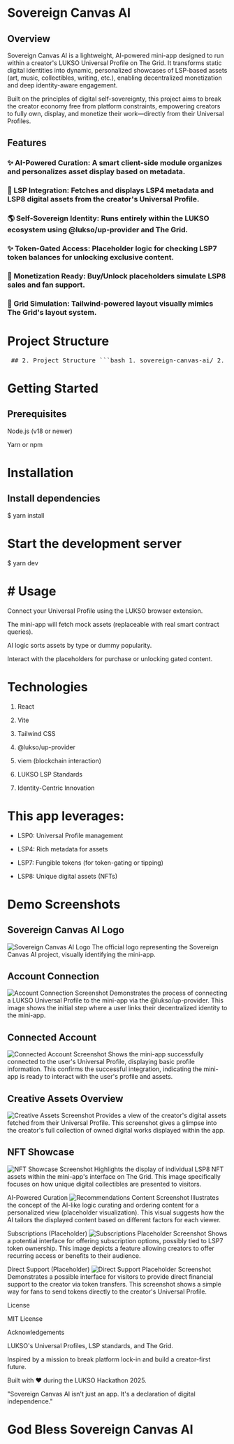 # Sovereign Canvas AI

## Overview

Sovereign Canvas AI is a lightweight, AI-powered mini-app designed to run within a creator's LUKSO Universal Profile on The Grid. It transforms static digital identities into dynamic, personalized showcases of LSP-based assets (art, music, collectibles, writing, etc.), enabling decentralized monetization and deep identity-aware engagement.

Built on the principles of digital self-sovereignty, this project aims to break the creator economy free from platform constraints, empowering creators to fully own, display, and monetize their work—directly from their Universal Profiles.

## Features

### ✨ AI-Powered Curation: A smart client-side module organizes and personalizes asset display based on metadata.

### 💼 LSP Integration: Fetches and displays LSP4 metadata and LSP8 digital assets from the creator's Universal Profile.

### 🌎 Self-Sovereign Identity: Runs entirely within the LUKSO ecosystem using @lukso/up-provider and The Grid.

### ✨ Token-Gated Access: Placeholder logic for checking LSP7 token balances for unlocking exclusive content.

### 💸 Monetization Ready: Buy/Unlock placeholders simulate LSP8 sales and fan support.

### 📆 Grid Simulation: Tailwind-powered layout visually mimics The Grid's layout system.

# Project Structure

<pre> ## 2. Project Structure ```bash 1. sovereign-canvas-ai/ 2. ├── public/ 3. │ └── index.html # Entry HTML 4. ├── src/ 5. │ ├── components/ 6. │ │ └── AssetCard.jsx # Component to display each asset 7. │ ├── data/ 8. │ │ └── mockAssets.js # Mock asset data (LSP-like) 9. │ ├── App.jsx # Main app logic 10. │ └── main.jsx # Entry point 11. ├── tailwind.config.js # Tailwind CSS configuration 12. ├── vite.config.js # Vite bundler config 13. ├── package.json # Project metadata & dependencies 14. ├── README.md # Project overview and instructions 15. └── ARCHITECTURE.md # System design & component breakdown ``` </pre>

# Getting Started

## Prerequisites

Node.js (v18 or newer)

Yarn or npm

# Installation
## Install dependencies
$ yarn install

# Start the development server
$ yarn dev

# # Usage

Connect your Universal Profile using the LUKSO browser extension.

The mini-app will fetch mock assets (replaceable with real smart contract queries).

AI logic sorts assets by type or dummy popularity.

Interact with the placeholders for purchase or unlocking gated content.

# Technologies

1. React

2. Vite

3. Tailwind CSS

4. @lukso/up-provider

5. viem (blockchain interaction)

6. LUKSO LSP Standards

7. Identity-Centric Innovation

# This app leverages:

* LSP0: Universal Profile management

* LSP4: Rich metadata for assets

* LSP7: Fungible tokens (for token-gating or tipping)

* LSP8: Unique digital assets (NFTs)

# Demo Screenshots
## Sovereign Canvas AI Logo
![Sovereign Canvas AI Logo](sovereign-canvas-ai/src/Components/Screenshots/Logo.png)
The official logo representing the Sovereign Canvas AI project, visually identifying the mini-app.

## Account Connection
![Account Connection Screenshot](sovereign-canvas-ai/src/Components/Screenshots/Accountconnect.png) 
Demonstrates the process of connecting a LUKSO Universal Profile to the mini-app via the @lukso/up-provider.
This image shows the initial step where a user links their decentralized identity to the mini-app.

## Connected Account
![Connected Account Screenshot](sovereign-canvas-ai/src/Components/Screenshots/Connectedaccount.png) 
Shows the mini-app successfully connected to the user's Universal Profile, displaying basic profile information.
This confirms the successful integration, indicating the mini-app is ready to interact with the user's profile and assets.

## Creative Assets Overview
![Creative Assets Screenshot](sovereign-canvas-ai/src/Components/Screenshots/Creativeassets.png) Provides a view of the creator's digital assets fetched from their Universal Profile.
This screenshot gives a glimpse into the creator's full collection of owned digital works displayed within the app.

## NFT Showcase 
![NFT Showcase Screenshot](sovereign-canvas-ai/src/Components/Screenshots/Nfts.png) 
Highlights the display of individual LSP8 NFT assets within the mini-app's interface on The Grid.
This image specifically focuses on how unique digital collectibles are presented to visitors.

AI-Powered Curation
![Recommendations Content Screenshot](sovereign-canvas-ai/src/Components/Screenshots/Recomendationscontent.png)
Illustrates the concept of the AI-like logic curating and ordering content for a personalized view (placeholder visualization).
This visual suggests how the AI tailors the displayed content based on different factors for each viewer.

Subscriptions (Placeholder)
![Subscriptions Placeholder Screenshot](sovereign-canvas-ai/src/Components/Screenshots/Subscriptions.png)
Shows a potential interface for offering subscription options, possibly tied to LSP7 token ownership.
This image depicts a feature allowing creators to offer recurring access or benefits to their audience.

Direct Support (Placeholder)
![Direct Support Placeholder Screenshot](sovereign-canvas-ai/src/Components/Screenshots/Directsupport.png)
Demonstrates a possible interface for visitors to provide direct financial support to the creator via token transfers.
This screenshot shows a simple way for fans to send tokens directly to the creator's Universal Profile.


License

MIT License

Acknowledgements

LUKSO's Universal Profiles, LSP standards, and The Grid.

Inspired by a mission to break platform lock-in and build a creator-first future.

Built with ❤️ during the LUKSO Hackathon 2025.

"Sovereign Canvas AI isn't just an app. It's a declaration of digital independence."

# God Bless Sovereign Canvas AI

